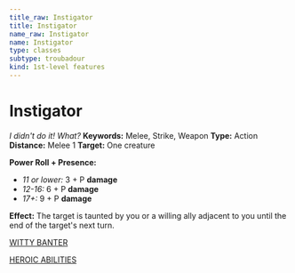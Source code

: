 ```yaml
---
title_raw: Instigator
title: Instigator
name_raw: Instigator
name: Instigator
type: classes
subtype: troubadour
kind: 1st-level features
---
```


# Instigator

*I didn't do it! What?* **Keywords:** Melee, Strike, Weapon **Type:** Action **Distance:** Melee 1 **Target:** One creature

**Power Roll + Presence:**

- *11 or lower:* 3 + P **damage**
- *12-16:* 6 + P **damage**
- *17+:* 9 + P **damage**

**Effect:** The target is taunted by you or a willing ally adjacent to you until the end of the target's next turn.

[WITTY BANTER](./Witty%20Banter.md)

[HEROIC ABILITIES](./Heroic%20Abilities/Heroic%20Abilities.md)
